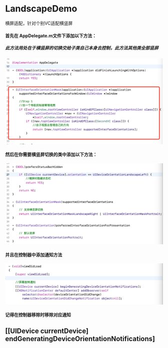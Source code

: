 # LandscapeDemo
横屏适配，针对个别VC适配横竖屏


#### 首先在 AppDelegate.m文件下添加以下方法：
##### 此方法用处在于横竖屏的切换交给子类自己本身去控制，此方法其他类全部竖屏
![](https://github.com/xiaomeao/LandscapeDemo/raw/master/READMEIMG/twoImg.png)


#### 然后在你需要横竖屏切换的类中添加以下方法：
![](https://github.com/xiaomeao/LandscapeDemo/raw/master/READMEIMG/threeImg.png)

#### 并且在控制器中添加通知方法
![](https://github.com/xiaomeao/LandscapeDemo/raw/master/READMEIMG/fourImg.png)

#### 记得在控制器移除时移除对应通知
[[UIDevice currentDevice] endGeneratingDeviceOrientationNotifications]
------


